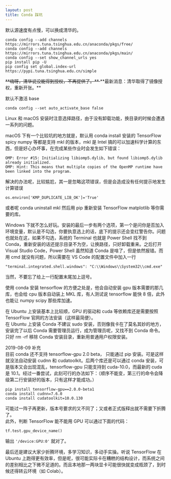 ```yaml
---
layout: post
title: Conda 踩坑
---
```


默认源速度有点慢，可以换成清华的。  
```
conda config --add channels https://mirrors.tuna.tsinghua.edu.cn/anaconda/pkgs/free/  
conda config --add channels https://mirrors.tuna.tsinghua.edu.cn/anaconda/pkgs/main/  
conda config --set show_channel_urls yes  
pip install pip -U  
pip config set global.index-url https://pypi.tuna.tsinghua.edu.cn/simple
```  
<del>
**嗨呀，清华说没能得到授权，不再提供了。**
</del>  
**最新消息：清华取得了镜像授权，重新开张。**  

默认不激活 base  
```
conda config --set auto_activate_base false
```  

Linux 和 macOS 安装时注意选择路径，由于没有卸载功能，换目录的时候会遭遇一系列的问题。  

macOS 下有一个比较坑的地方就是，默认用 conda install 安装的 TensorFlow spicy numpy 等都是支持 mkl 的版本，mkl 是 Intel 搞的可以加速科学计算的东西，但是好心办坏事，在完成某些作业时会发生如下错误：  
```
OMP: Error #15: Initializing libiomp5.dylib, but found libiomp5.dylib already initialized.  
OMP: Hint: This means that multiple copies of the OpenMP runtime have been linked into the program.  
```
解决的办法呢，比较尴尬，其一是忽略这项错误，但是会造成没有任何提示地发生计算错误  
```
os.environ['KMP_DUPLICATE_LIB_OK']='True'  
``` 
或者呢 conda uninstall mkl 然后用 pip 重新安装 TensorFlow matplotlib 等你需要的库。  
  
Windows 下就不怎么好玩。安装的最后一步有两个选项，第一个是问你是否加入环境变量，默认是不勾选，你要执意选上的话，底下的提示还会变红警告你。问题也就处在这，如果不勾选，系统的 Terminal 也就是 Power Shell 找不到 Conda，重新安装的话还提示目录不为空，让换路径，只好卸载重来。之后打开 Visual Studio Code，Power Shell 虽然知道 Conda 是啥了，但是依然报错。而用 cmd 就没有问题，所以需要在 VS Code 的配置文件中加入一行  
```
"terminal.integrated.shell.windows": "C:\\Windows\\System32\\cmd.exe"
```  
当然，不要忘了给上一行配置末尾加上逗号。  

使用 conda 安装 tensorflow 的方便之处是，他会自动安装 gpu 版本需要的那几库，也会给 cpu 版本自动装上 MKL 库，有人测试说 tensorflow 能快 8 倍，此外也能让 numpy scipy 那些库加速。 

在 Ubuntu 上安装基本上比较顺，GPU 的驱动和 cuda 等依赖库还是需要按照 TensorFlow 官网的方法安装（这样最简便）。  
在 Ubuntu 上安装 Conda 不建议 sudo 安装，否则像我卡在了莫名其妙的地方，安装完了以后 Conda 需要管理员运行，成为管理员呢，又找不到 Conda 命令。只好 rm -rf 移除 Conda 安装目录，重新用普通用户权限安装。  

2019-08-09 补充  
目前 conda 还不支持 tensorflow-gpu 2.0 beta， 只能通过 pip 安装。可是这样就没法自动安装 cudnn 和 cudatoolkit。后两个库还是可以通过 conda 安装，可是版本又会出现混乱，tensorflow-gpu 只能支持到 cuda-10.0，而最新的 cuda 是 10.1。经过一番尝试，此刻可行的办法如下：（顺序不能变，第三行的命令会降级第二行安装好的版本，只有这样才能成功。）  
```
pip install tensorflow-gpu==2.0.0-beta1
conda install cudnn=7.6.0
conda install cudatoolkit=10.0.130
```  
可能过一阵子再更新，版本号要求的又不同了；又或者正式版释出就不需要下折腾了。  
此外，判断 TensorFlow 能不能用 GPU 可以通过下面的代码：  
```
tf.test.gpu_device_name()
```  
输出 `'/device:GPU:0'` 就对了。  

最后还是建议大家少折腾环境，多学习知识，多动手实操。听说 TensorFlow 在 Ubuntu 上跑得更有效率，但是呢，很可能实际卡在糟糕的结构设计，而系统之间的差别相比之下微不足道的。而且本地那一两块显卡可能很快就变成瓶颈了，到时候还得转云环境（如 Colab）。  
